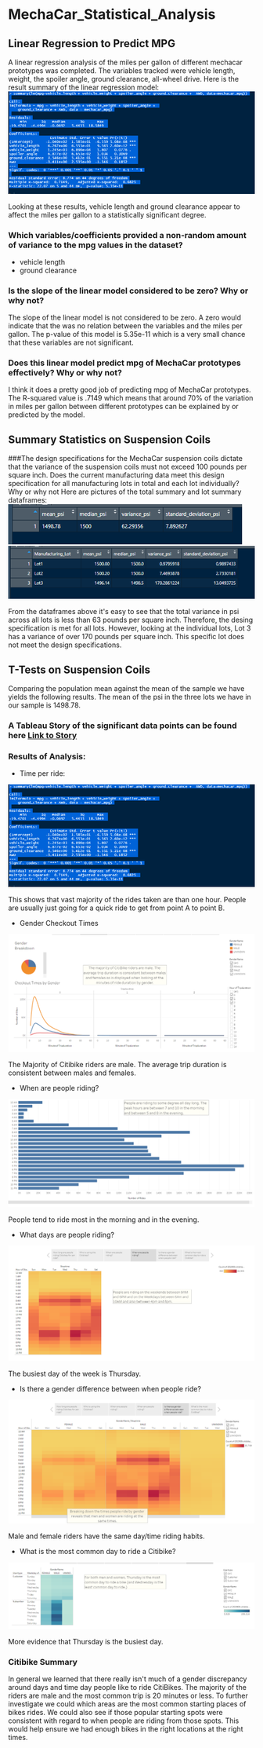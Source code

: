 # MechaCar_Statistical_Analysis

## Linear Regression to Predict MPG

A linear regression analysis of the miles per gallon of different mechacar prototypes was completed. The variables tracked were vehicle length, weight, the spoiler angle, ground clearance, all-wheel drive. Here is the result summary of the linear regression model:
<img src = "https://github.com/AaronAKTX/MechaCar_Statistical_Analysis/blob/main/resources/MechaCar_MPG_Summary.PNG">

Looking at these results, vehicle length and ground clearance appear to affect the miles per gallon to a statistically significant degree.

### Which variables/coefficients provided a non-random amount of variance to the mpg values in the dataset?
- vehicle length
- ground clearance 
### Is the slope of the linear model considered to be zero? Why or why not?
The slope of the linear model is not considered to be zero. A zero would indicate that the was no relation between the variables and the miles per gallon. The p-value of this model is 5.35e-11 which is a very small chance that these variables are not significant.
### Does this linear model predict mpg of MechaCar prototypes effectively? Why or why not?
I think it does a pretty good job of predicting mpg of MechaCar prototypes. The R-squared value is .7149 which means that around 70% of the variation in miles per gallon between different prototypes can be explained by or predicted by the model.

## Summary Statistics on Suspension Coils

###The design specifications for the MechaCar suspension coils dictate that the variance of the suspension coils must not exceed 100 pounds per square inch. Does the current manufacturing data meet this design specification for all manufacturing lots in total and each lot individually? Why or why not
Here are pictures of the total summary and lot summary dataframes:
<img src = "https://github.com/AaronAKTX/MechaCar_Statistical_Analysis/blob/main/resources/total_summary.PNG">
<img src = "https://github.com/AaronAKTX/MechaCar_Statistical_Analysis/blob/main/resources/lot_summary.PNG">

From the dataframes above it's easy to see that the total variance in psi across all lots  is less than 63 pounds per square inch. Therefore, the desing specification is met for all lots. However, looking at the individual lots, Lot 3 has a variance of over 170 pounds per square inch. This specific lot does not meet the design specifications.

## T-Tests on Suspension Coils

Comparing the population mean against the mean of the sample we have yields the following results.
The mean of the psi in the three lots we have in our sample is 1498.78.

### A Tableau Story of the significant data points can be found here [Link to Story](https://public.tableau.com/app/profile/aaron.hall4277/viz/NYC_Citibike_Challenge_16439586683850/NYCCitiBikeBreakdown)

### Results of Analysis:
- Time per ride:
<img src = "https://github.com/AaronAKTX/MechaCar_Statistical_Analysis/blob/main/resources/MechaCar_MPG_Summary.PNG">

This shows that vast majority of the rides taken are than one hour.  People are usually just going for a quick ride to get from point A to point B.


- Gender Checkout Times
<img src = "https://github.com/AaronAKTX/bikesharing/blob/main/resources/gender_checkout_times.PNG">

The Majority of Citibike riders are male. The average trip duration is consistent between males and females.

- When are people riding?
<img src = "https://github.com/AaronAKTX/bikesharing/blob/main/resources/Times_people_ride.PNG">

People tend to ride most in the morning and in the evening.

- What days are people riding?
<img src = "https://github.com/AaronAKTX/bikesharing/blob/main/resources/Day_and_time_people_ride.PNG">

The busiest day of the week is Thursday.

- Is there a gender difference between when people ride?
<img src = "https://github.com/AaronAKTX/bikesharing/blob/main/resources/Day_time_by_gender.PNG">

Male and female riders have the same day/time riding habits.

- What is the most common day to ride a Citibike?
<img src = "https://github.com/AaronAKTX/bikesharing/blob/main/resources/most_common_day.PNG">

More evidence that Thursday is the busiest day.

### Citibike Summary
In general we learned that there really isn't much of a gender discrepancy around days and time day people like to ride CitiBikes. The majority of the riders are male and the most common trip is 20 minutes or less. To further investigate we could which areas are the most common starting places of bikes rides. We could also see if those popular starting spots were consistent with regard to when people are riding from those spots. This would help ensure we had enough bikes in the right locations at the right times.
